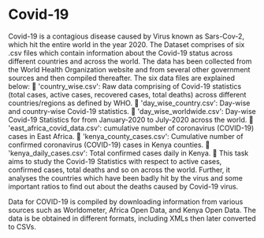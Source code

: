 # Covid-19
Covid-19 is a contagious disease caused by Virus known as Sars-Cov-2, which hit the entire world in the year 2020.
The Dataset comprises of six .csv files which contain information about the Covid-19 status across different countries and across the world. The data has been collected from the World Health Organization website and from several other government sources and then compiled thereafter. The six data files are explained below:
	'country_wise.csv': Raw data comprising of Covid-19 statistics (total cases, active cases, recovered cases, total deaths) across different countries/regions as defined by WHO.
	'day_wise_country.csv': Day-wise and country-wise Covid-19 statistics.
	'day_wise_worldwide.csv': Day-wise Covid-19 Statistics for from January-2020 to July-2020 across the world.
	'east_africa_covid_data.csv': cumulative number of coronavirus (COVID-19) cases in East Africa.
	'kenya_county_cases.csv': Cumulative number of confirmed coronavirus (COVID-19) cases in Kenya counties.
	'kenya_daily_cases.csv': Total confirmed cases daily in Kenya.
	This task aims to study the Covid-19 Statistics with respect to active cases, confirmed cases, total deaths and so on across the world. Further, it analyses the countries which have been badly hit by the virus and some important ratios to find out about the deaths caused by Covid-19 virus. 

Data for COVID-19 is compiled by downloading information from various sources such as Worldometer, Africa Open Data, and Kenya Open Data. The data is be obtained in different formats, including XMLs then later converted to CSVs.

